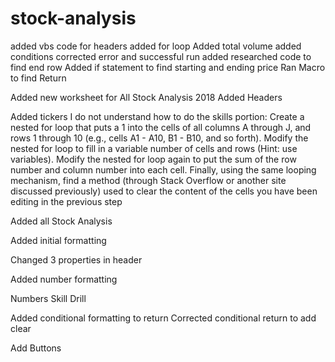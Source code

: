 # stock-analysis
added vbs code for headers
added for loop 
Added total volume
added conditions
corrected error and successful run
added researched code to find end row
Added if statement to find starting and ending price
Ran Macro to find Return

Added new worksheet for All Stock Analysis 2018
Added Headers

Added tickers
I do not understand how to do the skills portion: 
Create a nested for loop that puts a 1 into the cells of all columns A through J, and rows 1 through 10 (e.g., cells A1 - A10, B1 - B10, and so forth).
Modify the nested for loop to fill in a variable number of cells and rows (Hint: use variables).
Modify the nested for loop again to put the sum of the row number and column number into each cell.
Finally, using the same looping mechanism, find a method (through Stack Overflow or another site discussed previously) used to clear the content of the cells you have been editing in the previous step


Added all Stock Analysis

Added initial formatting

Changed 3 properties in header

Added number formatting

Numbers Skill Drill 

Added conditional formatting to return
Corrected conditional return to add clear

Add Buttons
